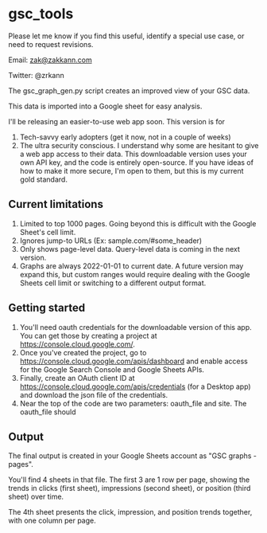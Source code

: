 # gsc_tools

Please let me know if you find this useful, identify a special use case, or need to request revisions.

Email: zak@zakkann.com

Twitter: @zrkann 

The gsc_graph_gen.py script creates an improved view of your GSC data.

This data is imported into a Google sheet for easy analysis.

I'll be releasing an easier-to-use web app soon. This version is for
1. Tech-savvy early adopters (get it now, not in a couple of weeks)
2. The ultra security conscious. I understand why some are hesitant to give a web app access to their data. This downloadable version uses your own API key, and the code is entirely open-source. If you have ideas of how to make it more secure, I'm open to them, but this is my current gold standard.


## Current limitations
1. Limited to top 1000 pages. Going beyond this is difficult with the Google Sheet's cell limit.
2. Ignores jump-to URLs (Ex: sample.com/#some_header)
3. Only shows page-level data. Query-level data is coming in the next version.
4. Graphs are always 2022-01-01 to current date. A future version may expand this, but custom ranges would require dealing with the Google Sheets cell limit or switching to a different output format.

## Getting started
1. You'll need oauth credentials for the downloadable version of this app. You can get those by creating a project at https://console.cloud.google.com/. 
2. Once you've created the project, go to https://console.cloud.google.com/apis/dashboard and enable access for the Google Search Console and Google Sheets APIs.
3. Finally, create an OAuth client ID at https://console.cloud.google.com/apis/credentials (for a Desktop app) and download the json file of the credentials.
4. Near the top of the code are two parameters: oauth_file and site. The oauth_file should 

## Output
The final output is created in your Google Sheets account as "GSC graphs - pages". 

You'll find 4 sheets in that file. The first 3 are 1 row per page, showing the trends in clicks (first sheet), impressions (second sheet), or position (third sheet) over time.

The 4th sheet presents the click, impression, and position trends together, with one column per page.
